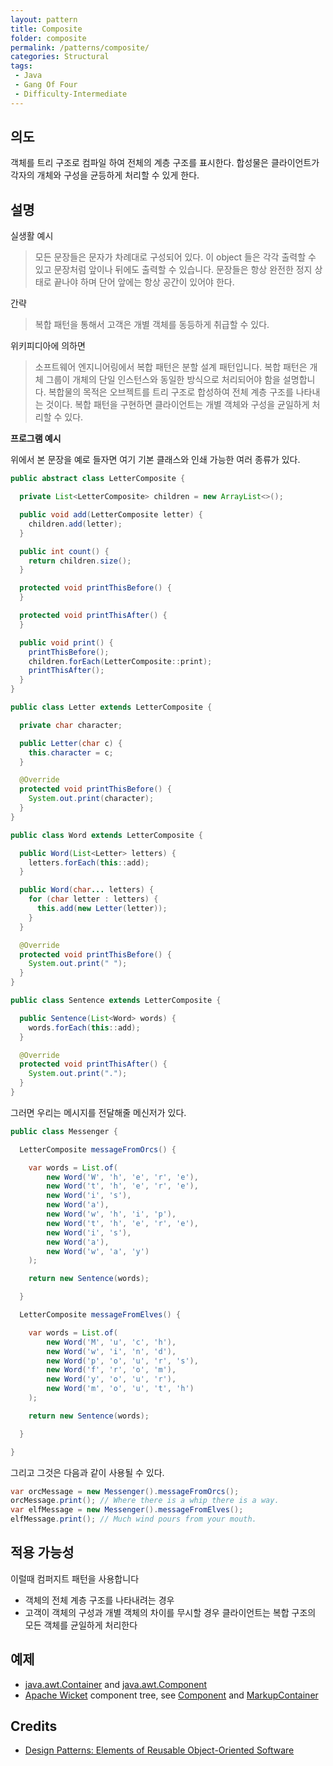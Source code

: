 ```yaml
---
layout: pattern
title: Composite
folder: composite
permalink: /patterns/composite/
categories: Structural
tags:
 - Java
 - Gang Of Four
 - Difficulty-Intermediate
---
```


## 의도
객체를 트리 구조로 컴파일 하여 전체의 계층 구조를 표시한다. 합성물은 클라이언트가 각자의 개체와 구성을 균등하게 처리할 수 있게 한다.

## 설명

실생활 예시

> 모든 문장들은 문자가 차례대로 구성되어 있다. 이 object 들은 각각 출력할 수 있고 문장처럼 앞이나 뒤에도 출력할 수 있습니다. 문장들은 항상 완전한 정지 상태로 끝나야 하며 단어 앞에는 항상 공간이 있어야 한다.

간략

> 복합 패턴을 통해서 고객은 개별 객체를 동등하게 취급할 수 있다.

위키피디아에 의하면

> 소프트웨어 엔지니어링에서 복합 패턴은 분할 설계 패턴입니다. 복합 패턴은 개체 그룹이 개체의 단일 인스턴스와 동일한 방식으로 처리되어야 함을 설명합니다. 복합물의 목적은 오브젝트를 트리 구조로 합성하여 전체 계층 구조를 나타내는 것이다. 복합 패턴을 구현하면 클라이언트는 개별 객체와 구성을 균일하게 처리할 수 있다.

**프로그램 예시**

위에서 본 문장을 예로 들자면 여기 기본 클래스와 인쇄 가능한 여러 종류가 있다.

```java
public abstract class LetterComposite {

  private List<LetterComposite> children = new ArrayList<>();

  public void add(LetterComposite letter) {
    children.add(letter);
  }

  public int count() {
    return children.size();
  }

  protected void printThisBefore() {
  }

  protected void printThisAfter() {
  }

  public void print() {
    printThisBefore();
    children.forEach(LetterComposite::print);
    printThisAfter();
  }
}

public class Letter extends LetterComposite {

  private char character;

  public Letter(char c) {
    this.character = c;
  }

  @Override
  protected void printThisBefore() {
    System.out.print(character);
  }
}

public class Word extends LetterComposite {

  public Word(List<Letter> letters) {
    letters.forEach(this::add);
  }

  public Word(char... letters) {
    for (char letter : letters) {
      this.add(new Letter(letter));
    }
  }

  @Override
  protected void printThisBefore() {
    System.out.print(" ");
  }
}

public class Sentence extends LetterComposite {

  public Sentence(List<Word> words) {
    words.forEach(this::add);
  }

  @Override
  protected void printThisAfter() {
    System.out.print(".");
  }
}
```

그러면 우리는 메시지를 전달해줄 메신저가 있다.

```java
public class Messenger {

  LetterComposite messageFromOrcs() {

    var words = List.of(
        new Word('W', 'h', 'e', 'r', 'e'),
        new Word('t', 'h', 'e', 'r', 'e'),
        new Word('i', 's'),
        new Word('a'),
        new Word('w', 'h', 'i', 'p'),
        new Word('t', 'h', 'e', 'r', 'e'),
        new Word('i', 's'),
        new Word('a'),
        new Word('w', 'a', 'y')
    );

    return new Sentence(words);

  }

  LetterComposite messageFromElves() {

    var words = List.of(
        new Word('M', 'u', 'c', 'h'),
        new Word('w', 'i', 'n', 'd'),
        new Word('p', 'o', 'u', 'r', 's'),
        new Word('f', 'r', 'o', 'm'),
        new Word('y', 'o', 'u', 'r'),
        new Word('m', 'o', 'u', 't', 'h')
    );

    return new Sentence(words);

  }

}
```

그리고 그것은 다음과 같이 사용될 수 있다.

```java
var orcMessage = new Messenger().messageFromOrcs();
orcMessage.print(); // Where there is a whip there is a way.
var elfMessage = new Messenger().messageFromElves();
elfMessage.print(); // Much wind pours from your mouth.
```

## 적용 가능성
이럴때 컴퍼지트 패턴을 사용합니다

* 객체의 전체 계층 구조를 나타내려는 경우
* 고객이 객체의 구성과 개별 객체의 차이를 무시할 경우 클라이언트는 복합 구조의 모든 객체를 균일하게 처리한다

## 예제

* [java.awt.Container](http://docs.oracle.com/javase/8/docs/api/java/awt/Container.html) and [java.awt.Component](http://docs.oracle.com/javase/8/docs/api/java/awt/Component.html)
* [Apache Wicket](https://github.com/apache/wicket) component tree, see [Component](https://github.com/apache/wicket/blob/91e154702ab1ff3481ef6cbb04c6044814b7e130/wicket-core/src/main/java/org/apache/wicket/Component.java) and [MarkupContainer](https://github.com/apache/wicket/blob/b60ec64d0b50a611a9549809c9ab216f0ffa3ae3/wicket-core/src/main/java/org/apache/wicket/MarkupContainer.java)

## Credits

* [Design Patterns: Elements of Reusable Object-Oriented Software](http://www.amazon.com/Design-Patterns-Elements-Reusable-Object-Oriented/dp/0201633612)
